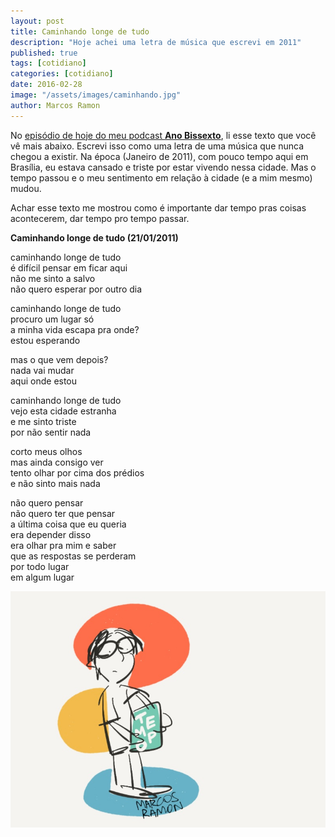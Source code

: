 ```yaml
---
layout: post
title: Caminhando longe de tudo
description: "Hoje achei uma letra de música que escrevi em 2011"
published: true
tags: [cotidiano]
categories: [cotidiano]
date: 2016-02-28
image: "/assets/images/caminhando.jpg"
author: Marcos Ramon
---
```


No [episódio de hoje do meu podcast **Ano Bissexto**](https://soundcloud.com/marcosramon/ano-bissexto-059-caminhando-longe-de-tudo), li esse texto que você vê mais abaixo. Escrevi isso como uma letra de uma música que nunca chegou a existir. Na época (Janeiro de 2011), com pouco tempo aqui em Brasília, eu estava cansado e triste por estar vivendo nessa cidade. Mas o tempo passou e o meu sentimento em relação à cidade (e a mim mesmo) mudou.

Achar esse texto me mostrou como é importante dar tempo pras coisas acontecerem, dar tempo pro tempo passar. 

**Caminhando longe de tudo (21/01/2011)**

caminhando longe de tudo<br>
é difícil pensar em ficar aqui<br>
não me sinto a salvo<br>
não quero esperar por outro dia<br>

caminhando longe de tudo<br>
procuro um lugar só<br>
a minha vida escapa pra onde?<br>
estou esperando<br>

mas o que vem depois?<br>
nada vai mudar<br>
aqui onde estou<br>

caminhando longe de tudo<br>
vejo esta cidade estranha<br>
e me sinto triste<br>
por não sentir nada<br>

corto meus olhos<br>
mas ainda consigo ver<br>
tento olhar por cima dos prédios<br>
e não sinto mais nada<br>

não quero pensar<br>
não quero ter que pensar<br>
a última coisa que eu queria<br>
era depender disso<br>
era olhar pra mim e saber<br>
que as respostas se perderam<br>
por todo lugar<br>
em algum lugar<br>

<img src="/assets/images/caminhando.jpg">
